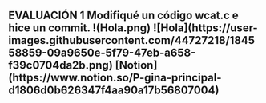 <h2> EVALUACIÓN 1
Modifiqué un código wcat.c e hice un commit.
!(Hola.png)
![Hola](https://user-images.githubusercontent.com/44727218/184558859-09a9650e-5f79-47eb-a658-f39c0704da2b.png)
[Notion](https://www.notion.so/P-gina-principal-d1806d0b626347f4aa90a17b56807004)
